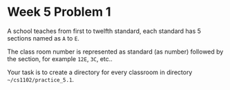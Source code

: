 # Week 5 Problem 1

A school teaches from first to twelfth standard, each standard has 5 sections named as ` A ` to ` E `. 

The class room number is represented as standard (as number) followed by the section, for example ` 12E `, ` 3C `, etc..

Your task is to create a directory for every classroom in directory ` ~/cs1102/practice_5.1 `.
